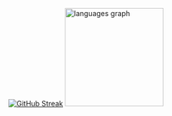 [![GitHub Streak](https://streak-stats.demolab.com?user=Farrel44&theme=dark)](https://git.io/streak-stats)
<img src="https://github-readme-stats.vercel.app/api/top-langs?username=Farrel44&locale=en&hide_title=false&layout=compact&card_width=330&langs_count=5&theme=dracula&hide_border=false&order=2" height="195" alt="languages graph"  />

